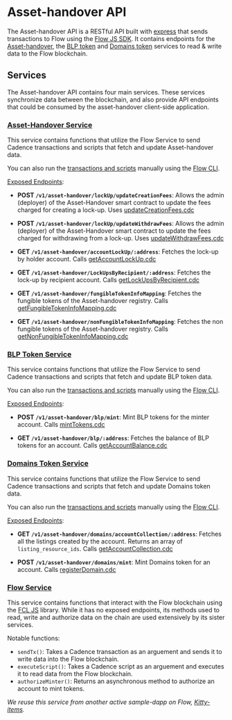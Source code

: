 # Asset-handover API
The Asset-handover API is a RESTful API built with [express](https://expressjs.com/) that sends transactions to Flow using the [Flow JS SDK](https://github.com/onflow/fcl-js/tree/master/packages/sdk). It contains endpoints for the [Asset-handover](src/services/assetHandover.js), the [BLP token](src/services/blpToken.ts) and [Domains token](src/services/domainsToken.ts) services to read & write data to the Flow blockchain.

## Services
The Asset-handover API contains four main services. These services synchronize data between the blockchain, and also provide API endpoints that could be consumed by the asset-handover client-side application.

### [Asset-Handover Service](src/services/block-cursor.ts)
This service contains functions that utilize the Flow Service to send Cadence transactions and scripts that fetch and update Asset-handover data.

You can also run the [transactions and scripts](../cadence) manually using the [Flow CLI](https://docs.onflow.org/flow-cli/).

[Exposed Endpoints](src/routes/assetHandover.js):
- **POST `/v1/asset-handover/lockUp/updateCreationFees`**: Allows the admin (deployer) of the Asset-Handover smart contract to update the fees charged for creating a lock-up. Uses [updateCreationFees.cdc](/cadence/transactions/lockUps/updateCreationFees.cdc)

- **POST `/v1/asset-handover/lockUp/updateWithdrawFees`**: Allows the admin (deployer) of the Asset-Handover smart contract to update the fees charged for withdrawing from a lock-up. Uses [updateWithdrawFees.cdc](/cadence/transactions/lockUps/updateWithdrawFees.cdc)

- **GET `/v1/asset-handover/accountLockUp/:address`**: Fetches the lock-up by holder account. Calls [getAccountLockUp.cdc](/cadence/scripts/lockups/getAccountLockUp.cdc)

- **GET `/v1/asset-handover/LockUpsByRecipient/:address`**: Fetches the lock-up by recipient account. Calls [getLockUpsByRecipient.cdc](/cadence/scripts/lockups/getLockUpsByRecipient.cdc)

- **GET `/v1/asset-handover/fungibleTokenInfoMapping`**: Fetches the fungible tokens of the Asset-handover registry. Calls [getFungibleTokenInfoMapping.cdc](/cadence/scripts/lockups/getFungibleTokenInfoMapping.cdc)

- **GET `/v1/asset-handover/nonFungibleTokenInfoMapping`**: Fetches the non fungible tokens of the Asset-handover registry. Calls [getNonFungibleTokenInfoMapping.cdc](/cadence/scripts/lockups/getNonFungibleTokenInfoMapping.cdc)

### [BLP Token Service](src/services/kitty-items.ts)
This service contains functions that utilize the Flow Service to send Cadence transactions and scripts that fetch and update BLP token data.

You can also run the [transactions and scripts](../cadence) manually using the [Flow CLI](https://docs.onflow.org/flow-cli/).

[Exposed Endpoints](src/routes/blpToken.js):
- **POST `/v1/asset-handover/blp/mint`**: Mint BLP tokens for the minter account. Calls [mintTokens.cdc](/cadence/transactions/blp/mintTokens.cdc)

- **GET `/v1/asset-handover/blp/:address`**: Fetches the balance of BLP tokens for an account. Calls [getAccountBalance.cdc](/cadence/scripts/blp/getAccountBalance.cdc)

### [Domains Token Service](src/services/domainsToken.js)
This service contains functions that utilize the Flow Service to send Cadence transactions and scripts that fetch and update Domains token data.

You can also run the [transactions and scripts](../cadence) manually using the [Flow CLI](https://docs.onflow.org/flow-cli/).

[Exposed Endpoints](src/routes/domainsToken.js):
- **GET `/v1/asset-handover/domains/accountCollection/:address`**: Fetches all the listings created by the account. Returns an array of `listing_resource_ids`. Calls [getAccountCollection.cdc](/cadence/scripts/domains/getAccountCollection.cdc)

- **POST `/v1/asset-handover/domains/mint`**: Mint Domains token for an account. Calls [registerDomain.cdc](/cadence/transactions/domains/registerDomain.cdc)

### [Flow Service](src/services/flow.ts)
This service contains functions that interact with the Flow blockchain using the [FCL JS](https://docs.onflow.org/fcl/) library. While it has no exposed endpoints, its methods used to read, write and authorize data on the chain are used extensively by its sister services.

Notable functions:
- `sendTx()`: Takes a Cadence transaction as an arguement and sends it to write data into the Flow blockchain.
- `executeScript()`: Takes a Cadence script as an arguement and executes it to read data from the Flow blockchain.
- `authorizeMinter()`: Returns an asynchronous method to authorize an account to mint tokens.

*We reuse this service from another active sample-dapp on Flow, [Kitty-items](https://github.com/onflow/kitty-items/tree/master/api#flow-service).*
